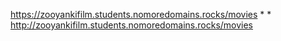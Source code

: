 https://zooyankifilm.students.nomoredomains.rocks/movies * * http://zooyankifilm.students.nomoredomains.rocks/movies
